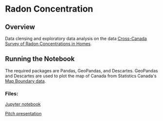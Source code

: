 # Radon Concentration
 
## Overview

Data clensing and exploratory data analysis on the data [Cross-Canada Survey of Radon Concentrations in Homes](https://open.canada.ca/data/en/dataset/b3bad1b0-32d4-4656-8a64-59b43900d482).

## Running the Notebook

The required packages are Pandas, GeoPandas, and Descartes. GeoPandas and Descartes are used to plot the map of Canada from Statistics Canada's [Map Boundary data](https://www12.statcan.gc.ca/census-recensement/2011/geo/bound-limit/bound-limit-2011-eng.cfm).

### Files:

[Jupyter notebook](Radon%20Concentration.ipynb)

[Pitch presentation](Week%202%20Pitch%20presentation.pdf)
